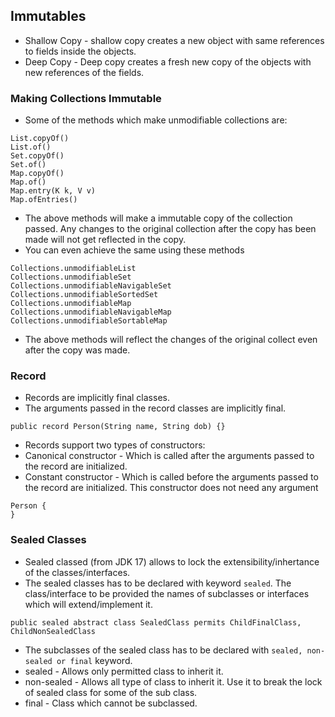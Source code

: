 ## Immutables

- Shallow Copy - shallow copy creates a new object with same references to fields inside the objects.
- Deep Copy - Deep copy creates a fresh new copy of the objects with new references of the fields.

### Making Collections Immutable
- Some of the methods which make unmodifiable collections are:
```aidl
List.copyOf()
List.of()
Set.copyOf()
Set.of()
Map.copyOf()
Map.of()
Map.entry(K k, V v)
Map.ofEntries()
```
- The above methods will make a immutable copy of the collection passed. Any changes to the original collection after the copy has been made will not get reflected in the copy.
- You can even achieve the same using these methods
```aidl
Collections.unmodifiableList
Collections.unmodifiableSet
Collections.unmodifiableNavigableSet
Collections.unmodifiableSortedSet
Collections.unmodifiableMap
Collections.unmodifiableNavigableMap
Collections.unmodifiableSortableMap
```
- The above methods will reflect the changes of the original collect even after the copy was made.
### Record
- Records are implicitly final classes.
- The arguments passed in the record classes are implicitly final.
```aidl
public record Person(String name, String dob) {}
```
- Records support two types of constructors:
- Canonical constructor - Which is called after the arguments passed to the record are initialized.
- Constant constructor - Which is called before the arguments passed to the record are initialized. This constructor does not need any argument
```aidl
Person {
}
```

### Sealed Classes

- Sealed classed (from JDK 17) allows to lock the extensibility/inhertance of the classes/interfaces.
- The sealed classes has to be declared with keyword ```sealed```. The class/interface to be provided the names of subclasses or interfaces which will extend/implement it.
```aidl
public sealed abstract class SealedClass permits ChildFinalClass, ChildNonSealedClass
```
- The subclasses of the sealed class has to be declared with ```sealed, non-sealed or final``` keyword.
- sealed - Allows only permitted class to inherit it.
- non-sealed - Allows all type of class to inherit it. Use it to break the lock of sealed class for some of the sub class.
- final - Class which cannot be subclassed.